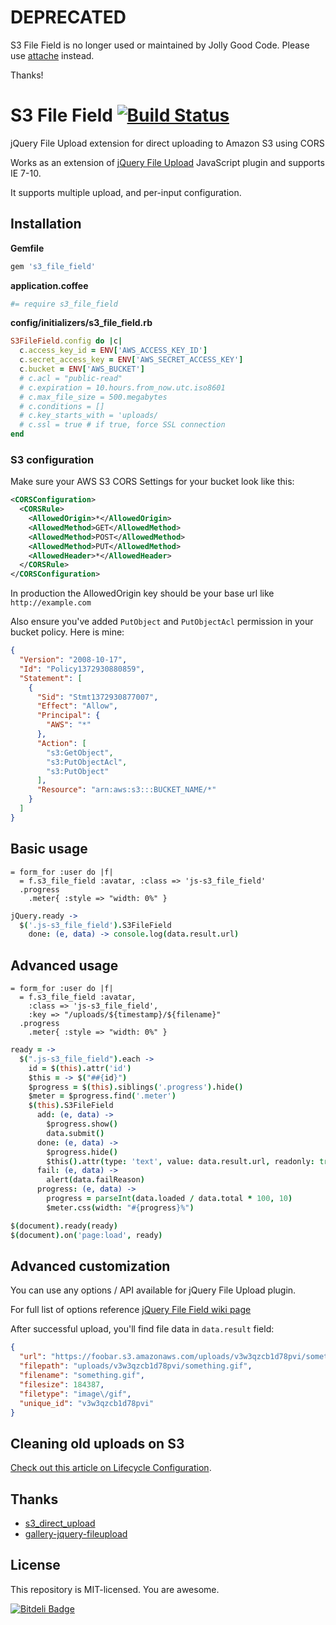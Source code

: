 # DEPRECATED

S3 File Field is no longer used or maintained by Jolly Good Code. Please use [attache][attache] instead.

Thanks!

[attache]: https://github.com/choonkeat/attache

# S3 File Field [![Build Status][travis-img-url]][travis-url]

[travis-img-url]: https://travis-ci.org/sheerun/s3_file_field.png
[travis-url]: https://travis-ci.org/sheerun/s3_file_field

jQuery File Upload extension for direct uploading to Amazon S3 using CORS

Works as an extension of [jQuery File Upload](http://blueimp.github.io/jQuery-File-Upload/) JavaScript plugin and supports IE 7-10.

It supports multiple upload, and per-input configuration.

## Installation

**Gemfile**
```ruby
gem 's3_file_field'
```

**application.coffee**
```coffeescript
#= require s3_file_field
```

**config/initializers/s3_file_field.rb**
```ruby
S3FileField.config do |c|
  c.access_key_id = ENV['AWS_ACCESS_KEY_ID']
  c.secret_access_key = ENV['AWS_SECRET_ACCESS_KEY']
  c.bucket = ENV['AWS_BUCKET']
  # c.acl = "public-read"
  # c.expiration = 10.hours.from_now.utc.iso8601
  # c.max_file_size = 500.megabytes
  # c.conditions = []
  # c.key_starts_with = 'uploads/
  # c.ssl = true # if true, force SSL connection
end
```

### S3 configuration

Make sure your AWS S3 CORS Settings for your bucket look like this:
```xml
<CORSConfiguration>
  <CORSRule>
    <AllowedOrigin>*</AllowedOrigin>
    <AllowedMethod>GET</AllowedMethod>
    <AllowedMethod>POST</AllowedMethod>
    <AllowedMethod>PUT</AllowedMethod>
    <AllowedHeader>*</AllowedHeader>
  </CORSRule>
</CORSConfiguration>
```

In production the AllowedOrigin key should be your base url like `http://example.com`

Also ensure you've added `PutObject` and `PutObjectAcl` permission in your bucket policy. Here is mine:
```json
{
  "Version": "2008-10-17",
  "Id": "Policy1372930880859",
  "Statement": [
    {
      "Sid": "Stmt1372930877007",
      "Effect": "Allow",
      "Principal": {
        "AWS": "*"
      },
      "Action": [
        "s3:GetObject",
        "s3:PutObjectAcl",
        "s3:PutObject"
      ],
      "Resource": "arn:aws:s3:::BUCKET_NAME/*"
    }
  ]
}
```

## Basic usage

```haml
= form_for :user do |f|
  = f.s3_file_field :avatar, :class => 'js-s3_file_field'
  .progress
    .meter{ :style => "width: 0%" }
```

```coffeescript
jQuery.ready ->
  $('.js-s3_file_field').S3FileField
    done: (e, data) -> console.log(data.result.url)
```

## Advanced usage

```haml
= form_for :user do |f|
  = f.s3_file_field :avatar,
    :class => 'js-s3_file_field',
    :key => "/uploads/${timestamp}/${filename}"
  .progress
    .meter{ :style => "width: 0%" }
```

```coffeescript
ready = ->
  $(".js-s3_file_field").each ->
    id = $(this).attr('id')
    $this = -> $("##{id}")
    $progress = $(this).siblings('.progress').hide()
    $meter = $progress.find('.meter')
    $(this).S3FileField
      add: (e, data) ->
        $progress.show()
        data.submit()
      done: (e, data) ->
        $progress.hide()
        $this().attr(type: 'text', value: data.result.url, readonly: true)
      fail: (e, data) ->
        alert(data.failReason)
      progress: (e, data) ->
        progress = parseInt(data.loaded / data.total * 100, 10)
        $meter.css(width: "#{progress}%")

$(document).ready(ready)
$(document).on('page:load', ready)
```

## Advanced customization

You can use any options / API available for jQuery File Upload plugin.

For full list of options reference [jQuery File Field wiki page](https://github.com/blueimp/jQuery-File-Upload/wiki/Options)

After successful upload, you'll find file data in `data.result` field:

```json
{
  "url": "https://foobar.s3.amazonaws.com/uploads/v3w3qzcb1d78pvi/something.gif",
  "filepath": "uploads/v3w3qzcb1d78pvi/something.gif",
  "filename": "something.gif",
  "filesize": 184387,
  "filetype": "image\/gif",
  "unique_id": "v3w3qzcb1d78pvi"
}
```

## Cleaning old uploads on S3

[Check out this article on Lifecycle Configuration](http://docs.aws.amazon.com/AmazonS3/latest/UG/LifecycleConfiguration.html).

## Thanks

* [s3_direct_upload](https://github.com/waynehoover/s3_direct_upload)
* [gallery-jquery-fileupload](https://github.com/railscasts/383-uploading-to-amazon-s3/tree/master/gallery-jquery-fileupload)

## License

This repository is MIT-licensed. You are awesome.

[![Bitdeli Badge](https://d2weczhvl823v0.cloudfront.net/sheerun/s3_file_field/trend.png)](https://bitdeli.com/free "Bitdeli Badge")
